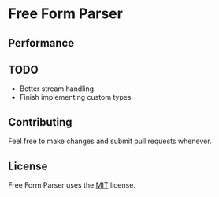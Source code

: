 # Free Form Parser

## 

## Performance

## TODO

- Better stream handling
- Finish implementing custom types

## Contributing

Feel free to make changes and submit pull requests whenever.

## License

Free Form Parser uses the [MIT](https://opensource.org/licenses/MIT) license.